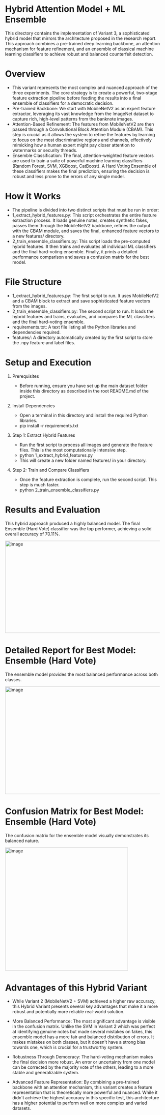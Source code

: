 # Hybrid Attention Model + ML Ensemble
This directory contains the implementation of Variant 3, a sophisticated hybrid model that mirrors the architecture proposed in the research report. This approach combines a pre-trained deep learning backbone, an attention mechanism for feature refinement, and an ensemble of classical machine learning classifiers to achieve robust and balanced counterfeit detection.

# Overview
- This variant represents the most complex and nuanced approach of the three experiments. The core strategy is to create a powerful, two-stage feature extraction pipeline before feeding the results into a final ensemble of classifiers for a democratic decision.
- Pre-trained Backbone: We start with MobileNetV2 as an expert feature extractor, leveraging its vast knowledge from the ImageNet dataset to capture rich, high-level patterns from the banknote images.
- Attention-Based Refinement: The features from MobileNetV2 are then passed through a Convolutional Block Attention Module (CBAM). This step is crucial as it allows the system to refine the features by learning to focus on the most discriminative regions and channels, effectively mimicking how a human expert might pay closer attention to watermarks or security threads.
- Ensemble Classification: The final, attention-weighted feature vectors are used to train a suite of powerful machine learning classifiers (Random Forest, SVM, XGBoost, CatBoost). A Hard Voting Ensemble of these classifiers makes the final prediction, ensuring the decision is robust and less prone to the errors of any single model.

# How it Works
- The pipeline is divided into two distinct scripts that must be run in order:
- 1_extract_hybrid_features.py: This script orchestrates the entire feature extraction process. It loads genuine notes, creates synthetic fakes, passes them through the MobileNetV2 backbone, refines the output with the CBAM module, and saves the final, enhanced feature vectors to a new features/ directory.
- 2_train_ensemble_classifiers.py: This script loads the pre-computed hybrid features. It then trains and evaluates all individual ML classifiers and the final hard-voting ensemble. Finally, it prints a detailed performance comparison and saves a confusion matrix for the best model.

# File Structure
- 1_extract_hybrid_features.py: The first script to run. It uses MobileNetV2 and a CBAM block to extract and save sophisticated feature vectors from the images.
- 2_train_ensemble_classifiers.py: The second script to run. It loads the hybrid features and trains, evaluates, and compares the ML classifiers and the final hard-voting ensemble.
- requirements.txt: A text file listing all the Python libraries and dependencies required.
- features/: A directory automatically created by the first script to store the .npy feature and label files.

# Setup and Execution
1. Prerequisites
   - Before running, ensure you have set up the main dataset folder inside this directory as described in the root README.md of the project.

2. Install Dependencies
    - Open a terminal in this directory and install the required Python libraries.
    - pip install -r requirements.txt


3. Step 1: Extract Hybrid Features
    - Run the first script to process all images and generate the feature files. This is the most computationally intensive step.
    - python 1_extract_hybrid_features.py
    - This will create a new folder named features/ in your directory.

4. Step 2: Train and Compare Classifiers
    - Once the feature extraction is complete, run the second script. This step is much faster.
    - python 2_train_ensemble_classifiers.py

# Results and Evaluation
This hybrid approach produced a highly balanced model. The final Ensemble (Hard Vote) classifier was the top performer, achieving a solid overall accuracy of 70.11%.

<img width="600" height="300" alt="image" src="https://github.com/user-attachments/assets/8199e724-90bb-471d-8d96-18cccfc368e6" />

# Detailed Report for Best Model: Ensemble (Hard Vote)
The ensemble model provides the most balanced performance across both classes.

<img width="600" height="350" alt="image" src="https://github.com/user-attachments/assets/ef8bac34-8228-4290-b3ad-36096923cad9" />

# Confusion Matrix for Best Model: Ensemble (Hard Vote)
The confusion matrix for the ensemble model visually demonstrates its balanced nature.

<img width="400" height="400" alt="image" src="https://github.com/user-attachments/assets/a86279d9-ab59-47aa-a28f-8fd440dfb3bf" />

# Advantages of this Hybrid Variant
- While Variant 2 (MobileNetV2 + SVM) achieved a higher raw accuracy, this Hybrid Variant presents several key advantages that make it a more robust and potentially more reliable real-world solution.
  
- More Balanced Performance: The most significant advantage is visible in the confusion matrix. Unlike the SVM in Variant 2 which was perfect at identifying genuine notes but made several mistakes on fakes, this ensemble model has a more fair and balanced distribution of errors. It makes mistakes on both classes, but it doesn't have a strong bias towards one, which is crucial for a trustworthy system.

- Robustness Through Democracy: The hard-voting mechanism makes the final decision more robust. An error or uncertainty from one model can be corrected by the majority vote of the others, leading to a more stable and generalizable system.

- Advanced Feature Representation: By combining a pre-trained backbone with an attention mechanism, this variant creates a feature representation that is theoretically more powerful and nuanced. While it didn't achieve the highest accuracy in this specific test, this architecture has a higher potential to perform well on more complex and varied datasets.
